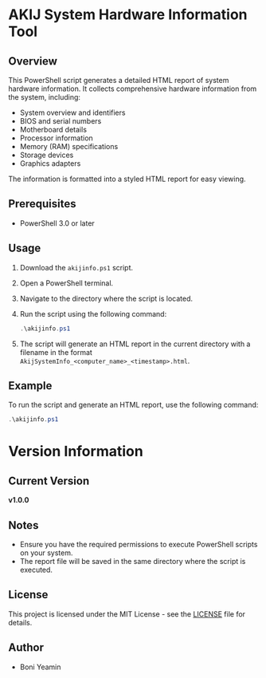 # AKIJ System Hardware Information Tool

## Overview

This PowerShell script generates a detailed HTML report of system hardware information. It collects comprehensive hardware information from the system, including:

- System overview and identifiers
- BIOS and serial numbers
- Motherboard details
- Processor information
- Memory (RAM) specifications
- Storage devices
- Graphics adapters

The information is formatted into a styled HTML report for easy viewing.

## Prerequisites

- PowerShell 3.0 or later

## Usage

1. Download the `akijinfo.ps1` script.
2. Open a PowerShell terminal.
3. Navigate to the directory where the script is located.
4. Run the script using the following command:

    ```powershell
    .\akijinfo.ps1
    ```

5. The script will generate an HTML report in the current directory with a filename in the format `AkijSystemInfo_<computer_name>_<timestamp>.html`.

## Example

To run the script and generate an HTML report, use the following command:

```powershell
.\akijinfo.ps1
```
# Version Information

## Current Version
**v1.0.0**
## Notes

- Ensure you have the required permissions to execute PowerShell scripts on your system.
- The report file will be saved in the same directory where the script is executed.

## License

This project is licensed under the MIT License - see the [LICENSE](LICENSE) file for details.

## Author

- Boni Yeamin
